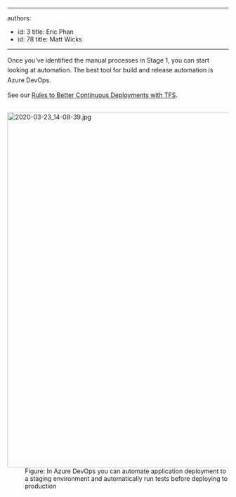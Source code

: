 

---
authors:
  - id: 3
    title: Eric Phan
  - id: 78
    title: Matt Wicks
---




<span class='intro'> ​<span style="line-height&#58;1.6;">​Once you’ve identified the manual processes in Stage 1, you can start looking at automation. The best tool for build and release automation is Azure DevOps.</span> </span>

<p> ​​<span class="s1">See our 
      <a href="/_layouts/15/FIXUPREDIRECT.ASPX?WebId=3dfc0e07-e23a-4cbb-aac2-e778b71166a2&amp;TermSetId=07da3ddf-0924-4cd2-a6d4-a4809ae20160&amp;TermId=c8c1e915-7d29-4073-b668-61b1c8f75fa5"> 
         <span class="s2">Rules to Better Continuous Deployments with TFS</span></a></span>. 
   <br><br> </p><dl class="image"><dt> 
      <img src="/SiteAssets/things-to-automate-stage-2/2020-03-23_14-08-39.jpg" alt="2020-03-23_14-08-39.jpg" style="width&#58;808px;" /> 
   </dt><dd>Figure&#58; In Azure DevOps you can automate application deployment to a staging environment and automatically run tests before deploying to production​<br></dd>​</dl>​ 


